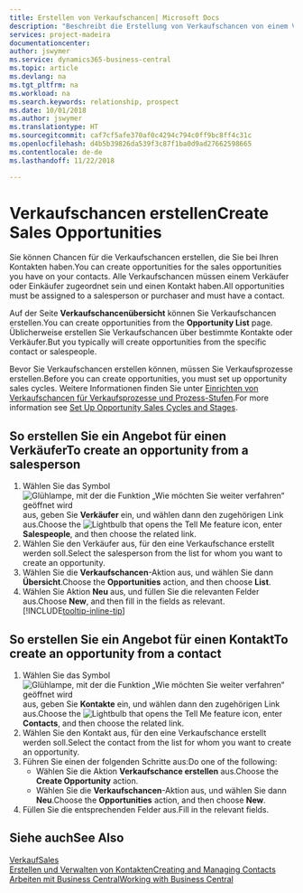 ```yaml
---
title: Erstellen von Verkaufschancen| Microsoft Docs
description: "Beschreibt die Erstellung von Verkaufschancen von einem Verkäufer oder einem Kontakt in  Business Central."
services: project-madeira
documentationcenter: 
author: jswymer
ms.service: dynamics365-business-central
ms.topic: article
ms.devlang: na
ms.tgt_pltfrm: na
ms.workload: na
ms.search.keywords: relationship, prospect
ms.date: 10/01/2018
ms.author: jswymer
ms.translationtype: HT
ms.sourcegitcommit: caf7cf5afe370af0c4294c794c0ff9bc8ff4c31c
ms.openlocfilehash: d4b5b39826da539f3c87f1ba0d9ad27662598665
ms.contentlocale: de-de
ms.lasthandoff: 11/22/2018

---
```

# <a name="create-sales-opportunities"></a><span data-ttu-id="9ad36-103">Verkaufschancen erstellen</span><span class="sxs-lookup"><span data-stu-id="9ad36-103">Create Sales Opportunities</span></span>
<span data-ttu-id="9ad36-104">Sie können Chancen für die Verkaufschancen erstellen, die Sie bei Ihren Kontakten haben.</span><span class="sxs-lookup"><span data-stu-id="9ad36-104">You can create opportunities for the sales opportunities you have on your contacts.</span></span> <span data-ttu-id="9ad36-105">Alle Verkaufschancen müssen einem Verkäufer oder Einkäufer zugeordnet sein und einen Kontakt haben.</span><span class="sxs-lookup"><span data-stu-id="9ad36-105">All opportunities must be assigned to a salesperson or purchaser and must have a contact.</span></span>

<span data-ttu-id="9ad36-106">Auf der Seite **Verkaufschancenübersicht** können Sie Verkaufschancen erstellen.</span><span class="sxs-lookup"><span data-stu-id="9ad36-106">You can create opportunities from the **Opportunity List** page.</span></span> <span data-ttu-id="9ad36-107">Üblicherweise erstellen Sie Verkaufschancen über bestimmte Kontakte oder Verkäufer.</span><span class="sxs-lookup"><span data-stu-id="9ad36-107">But you typically will create opportunities from the specific contact or salespeople.</span></span>

<span data-ttu-id="9ad36-108">Bevor Sie Verkaufschancen erstellen können, müssen Sie Verkaufsprozesse erstellen.</span><span class="sxs-lookup"><span data-stu-id="9ad36-108">Before you can create opportunities, you must set up opportunity sales cycles.</span></span> <span data-ttu-id="9ad36-109">Weitere Informationen finden Sie unter [Einrichten von Verkaufschancen für Verkaufsprozesse und Prozess-Stufen](marketing-how-setup-opportunity-sales-cycles-stages.md).</span><span class="sxs-lookup"><span data-stu-id="9ad36-109">For more information see [Set Up Opportunity Sales Cycles and Stages](marketing-how-setup-opportunity-sales-cycles-stages.md).</span></span>

## <a name="to-create-an-opportunity-from-a-salesperson"></a><span data-ttu-id="9ad36-110">So erstellen Sie ein Angebot für einen Verkäufer</span><span class="sxs-lookup"><span data-stu-id="9ad36-110">To create an opportunity from a salesperson</span></span>
1. <span data-ttu-id="9ad36-111">Wählen Sie das Symbol ![Glühlampe, mit der die Funktion „Wie möchten Sie weiter verfahren“ geöffnet wird](media/ui-search/search_small.png "Wie möchten Sie weiter verfahren?") aus, geben Sie **Verkäufer** ein, und wählen dann den zugehörigen Link aus.</span><span class="sxs-lookup"><span data-stu-id="9ad36-111">Choose the ![Lightbulb that opens the Tell Me feature](media/ui-search/search_small.png "Tell me what you want to do") icon, enter **Salespeople**, and then choose the related link.</span></span>
2. <span data-ttu-id="9ad36-112">Wählen Sie den Verkäufer aus, für den eine Verkaufschance erstellt werden soll.</span><span class="sxs-lookup"><span data-stu-id="9ad36-112">Select the salesperson from the list for whom you want to create an opportunity.</span></span>
3. <span data-ttu-id="9ad36-113">Wählen Sie die **Verkaufschancen**-Aktion aus, und wählen Sie dann **Übersicht**.</span><span class="sxs-lookup"><span data-stu-id="9ad36-113">Choose the **Opportunities** action, and then choose **List**.</span></span>
4. <span data-ttu-id="9ad36-114">Wählen Sie Aktion **Neu** aus, und füllen Sie die relevanten Felder aus.</span><span class="sxs-lookup"><span data-stu-id="9ad36-114">Choose **New**, and then fill in the fields as relevant.</span></span> [!INCLUDE[tooltip-inline-tip](includes/tooltip-inline-tip_md.md)]  



## <a name="to-create-an-opportunity-from-a-contact"></a><span data-ttu-id="9ad36-115">So erstellen Sie ein Angebot für einen Kontakt</span><span class="sxs-lookup"><span data-stu-id="9ad36-115">To create an opportunity from a contact</span></span>
1. <span data-ttu-id="9ad36-116">Wählen Sie das Symbol ![Glühlampe, mit der die Funktion „Wie möchten Sie weiter verfahren“ geöffnet wird](media/ui-search/search_small.png "Wie möchten Sie weiter verfahren?") aus, geben Sie **Kontakte** ein, und wählen dann den zugehörigen Link aus.</span><span class="sxs-lookup"><span data-stu-id="9ad36-116">Choose the ![Lightbulb that opens the Tell Me feature](media/ui-search/search_small.png "Tell me what you want to do") icon, enter **Contacts**, and then choose the related link.</span></span>
2. <span data-ttu-id="9ad36-117">Wählen Sie den Kontakt aus, für den eine Verkaufschance erstellt werden soll.</span><span class="sxs-lookup"><span data-stu-id="9ad36-117">Select the contact from the list for whom you want to create an opportunity.</span></span>
3. <span data-ttu-id="9ad36-118">Führen Sie einen der folgenden Schritte aus:</span><span class="sxs-lookup"><span data-stu-id="9ad36-118">Do one of the following:</span></span>
   * <span data-ttu-id="9ad36-119">Wählen Sie die Aktion **Verkaufschance erstellen** aus.</span><span class="sxs-lookup"><span data-stu-id="9ad36-119">Choose the **Create Opportunity** action.</span></span>
   * <span data-ttu-id="9ad36-120">Wählen Sie die **Verkaufschancen**-Aktion aus, und wählen Sie dann **Neu**.</span><span class="sxs-lookup"><span data-stu-id="9ad36-120">Choose the  **Opportunities** action, and then choose **New**.</span></span>
4. <span data-ttu-id="9ad36-121">Füllen Sie die entsprechenden Felder aus.</span><span class="sxs-lookup"><span data-stu-id="9ad36-121">Fill in the relevant fields.</span></span>

## <a name="see-also"></a><span data-ttu-id="9ad36-122">Siehe auch</span><span class="sxs-lookup"><span data-stu-id="9ad36-122">See Also</span></span>
[<span data-ttu-id="9ad36-123">Verkauf</span><span class="sxs-lookup"><span data-stu-id="9ad36-123">Sales</span></span>](sales-manage-sales.md)  
[<span data-ttu-id="9ad36-124">Erstellen und Verwalten von Kontakten</span><span class="sxs-lookup"><span data-stu-id="9ad36-124">Creating and Managing Contacts</span></span>](marketing-contacts.md)  
[<span data-ttu-id="9ad36-125">Arbeiten mit  Business Central</span><span class="sxs-lookup"><span data-stu-id="9ad36-125">Working with Business Central</span></span>](ui-work-product.md)

